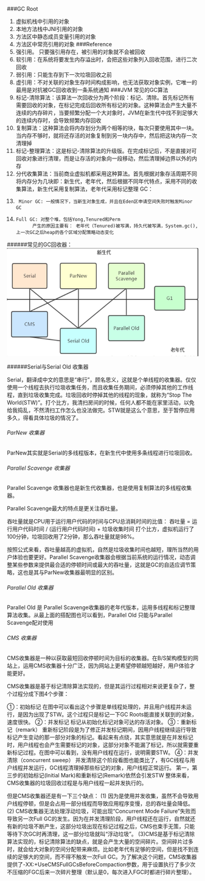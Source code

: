###GC Root
1. 虚拟机栈中引用的对象
2. 本地方法栈中JNI引用的对象
3. 方法区中静态成员变量引用的对象
4. 方法区中常亮引用的对象
 ###Reference
1. 强引用。 只要强引用存在，被引用的对象就不会被回收
2. 软引用：在系统将要发生内存溢出时，会把这些对象列入回收范围，进行二次回收
3. 弱引用：只能生存到下一次垃圾回收之前
4. 虚引用：不对关联的对象生存时间构成影响，也无法获取对象实例，它唯一的最用是对抗被GC回收收到一条系统通知
###JVM 常见的GC算法
1. 标记-清除算法：该算法一次回收分为两个阶段：标记、清除。首先标记所有需要回收的对象，在标记完成后回收所有标记的对象。这种算法会产生大量不连续的内存碎片，当要频繁分配一个大对象时，JVM在新生代中找不到足够大的连续内存时，会导致频繁内存回收
2. 复制算法：这种算法会将内存划分为两个相等的块，每次只要使用其中一块。当内存不够时，就将还存活的对象复制到另一块内存中，然后把这块内存一次清理掉
3. 标记-整理算法：这是标记-清除算法的升级版。在完成标记后，不是直接对可回收对象进行清理，而是让存活的对象向一段移动，然后清理掉边界以外的内存
4. 分代收集算法：当前商业虚拟机都采用这种算法。首先根据对象存活周期不同将内存分为几块即：新生代，老年代，然后根据不同年代特点，采用不同的收集算法，新生代采用复制算法，老年代采用标记整理
GC：
1.      Minor GC: 一般情况下，当新生对象生成，并且在Eden区申请空间失败时触发Minor GC
2.     Full GC: 对整个堆，包括Yong,Tenured和Perm
             产生的原因主要有： 老年代（Tenured)被写满，持久代被写满，System.gc(),上一次GC之后heap的各个区域分配策略动态变化
######常见的GC回收器：
   ![avatar](https://github.com/zhangweidavid/HitJob/blob/master/images/%E5%9E%83%E5%9C%BE%E5%9B%9E%E6%94%B6%E5%99%A8.png)

######Serial与Serial Old 收集器

Serial，翻译成中文的意思是“串行”，顾名思义，这就是个单线程的收集器。仅仅使用一个线程去执行垃圾收集任务，而且收集任务期间，必须停掉其他的工作线程，直到垃圾收集完成。垃圾回收时停掉其他的线程的现象，就称为“Stop The World(STW)”。打个比方，我清扫房间的时候，任何人都不能在家里活动，以免给我捣乱，不然清扫工作怎么也没法做完。STW就是这么个意思，至于暂停应用多久，得看具体垃圾的情况了。 

###### ParNew 收集器

ParNew其实就是Serial的多线程版本，在新生代中使用多条线程进行垃圾回收。

###### Parallel Scavenge 收集器

 Parallel Scavenge 收集器也是新生代收集器，也是使用复制算法的多线程收集器。 

 Parallel Scavenge最大的特点是更关注吞吐量。 

吞吐量就是CPU用于运行用户代码的时间与CPU总消耗时间的比值：
吞吐量 = 运行用户代码时间 / (运行用户代码时间) + 垃圾收集时间
打个比方，虚拟机运行了100分钟，垃圾回收用了2分钟，那么吞吐量就是98%。 

按照公式来看，吞吐量越高的虚拟机，自然是垃圾收集时间也越短，理所当然的用户体验也要更好。Parallel Scavenge收集器会根据当前系统的运行情况，动态调整某些参数来提供最合适的停顿时间或最大的吞吐量，这就是GC的自适应调节策略，这也是其与ParNew收集器最明显的区别。
###### Parallel Old 收集器

Parallel Old 是 Parallel Scavenge收集器的老年代版本，运用多线程和标记整理算法收集。从最上面的搭配图也可以看到，Parallel Old 只能与Parallel Scavenge配对使用

###### CMS 收集器

CMS收集器是一种以获取最短回收停顿时间为目标的收集器。在B/S架构模型的网站上，运用CMS收集器十分广泛，因为网站上更希望停顿越短越好，用户体验才能更好。 

CMS收集器是基于标记清除算法实现的，但是其运行过程相对来说更复杂了，整个过程分成下图4个步骤： 

①：初始标记
     在图中可以看出这个步骤是单线程处理的，并且用户线程并未运行，是因为出现了STW。这个过程只是标记一下GC Roots能直接关联到的对象，速度很快。
②：并发标记 
     标记从初始化标记对象可达的存活对象。
③：重新标记（remark） 
    重新标记阶段是为了修正并发标记期间，因用户线程继续运行导致标记产生变动的那一部分对象的标记。看起来有点绕，其实意思就是在并发标记时，用户线程也会产生需要标记的对象，这部分对象不能漏了标记，所以就需要重新标记过程。在图中可以看到，没有用户线程在运行，说明需要STW。
④：并发清除（concurrent sweep） 
    并发清除这个阶段看图也能类比了，有GC线程与用户线程并发运行，GC线程清理掉那些标记的对象，用户线程正常运行。
第一，第三步的初始标记(Initial Mark)和重新标记(Remark)依然会引发STW
整体来看，CMS收集器的垃圾回收过程是与用户线程一起并发执行的。 

但是CMS收集器还是有一下三个缺点：
   (1) 因为是使用并发收集，虽然不会导致用户线程停顿，但是会占用一部分线程而导致应用程序变慢，总的吞吐量会降低。
   (2) CMS收集器无法处理浮动垃圾，可能出现“Concurrent Mode Failure”失败而导致另一次Full GC的发生。因为在并发清理阶段，用户线程还在运行，自然就还有新的垃圾不断产生，这部分垃圾出现在标记过程之后，CMS也束手无策，只能等待下次GC时再清理，这一部分垃圾就叫“浮动垃圾”。
   (3)CMS是基于标记清除算法实现的，标记清除算法的缺点，就是会产生大量的空间碎片。空间碎片过多时，就会给大对象的空间分配带来麻烦。比如老年代有足够的空间，但是找不到连续的足够大的空间，而不得不触发一次Full GC。为了解决这个问题，CMS收集器提供了-XX:+UseCMSFullGCsBeforeCompaction参数，用于设置执行了多少次不压缩的FGC后来一次碎片整理（默认是0，每次进入FGC时都进行碎片整理）。
